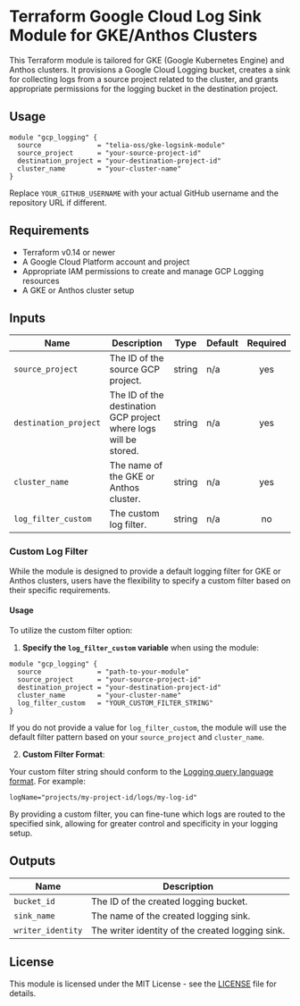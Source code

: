 # Terraform Google Cloud Log Sink Module for GKE/Anthos Clusters

This Terraform module is tailored for GKE (Google Kubernetes Engine) and Anthos clusters. It provisions a Google Cloud Logging bucket, creates a sink for collecting logs from a source project related to the cluster, and grants appropriate permissions for the logging bucket in the destination project.

## Usage

```hcl
module "gcp_logging" {
  source              = "telia-oss/gke-logsink-module"
  source_project      = "your-source-project-id"
  destination_project = "your-destination-project-id"
  cluster_name        = "your-cluster-name"
}
```

Replace `YOUR_GITHUB_USERNAME` with your actual GitHub username and the repository URL if different.

## Requirements

- Terraform v0.14 or newer
- A Google Cloud Platform account and project
- Appropriate IAM permissions to create and manage GCP Logging resources
- A GKE or Anthos cluster setup

## Inputs

| Name                | Description                          | Type   | Default | Required |
|---------------------|--------------------------------------|--------|---------|:--------:|
| `source_project`    | The ID of the source GCP project.    | string | n/a     | yes      |
| `destination_project` | The ID of the destination GCP project where logs will be stored. | string | n/a | yes |
| `cluster_name`      | The name of the GKE or Anthos cluster.  | string | n/a     | yes      |
| `log_filter_custom`      | The custom log filter.  | string | n/a    | no      |

### Custom Log Filter

While the module is designed to provide a default logging filter for GKE or Anthos clusters, users have the flexibility to specify a custom filter based on their specific requirements.

#### Usage

To utilize the custom filter option:

1. **Specify the `log_filter_custom` variable** when using the module:

```hcl
module "gcp_logging" {
  source              = "path-to-your-module"
  source_project      = "your-source-project-id"
  destination_project = "your-destination-project-id"
  cluster_name        = "your-cluster-name"
  log_filter_custom   = "YOUR_CUSTOM_FILTER_STRING"
}
```

If you do not provide a value for `log_filter_custom`, the module will use the default filter pattern based on your `source_project` and `cluster_name`.

2. **Custom Filter Format**:

Your custom filter string should conform to the [Logging query language format](https://cloud.google.com/logging/docs/view/advanced-queries). For example:

```
logName="projects/my-project-id/logs/my-log-id"
```

By providing a custom filter, you can fine-tune which logs are routed to the specified sink, allowing for greater control and specificity in your logging setup.
## Outputs

| Name               | Description                                               |
|--------------------|-----------------------------------------------------------|
| `bucket_id`        | The ID of the created logging bucket.                     |
| `sink_name`        | The name of the created logging sink.                     |
| `writer_identity`  | The writer identity of the created logging sink.          |

## License

This module is licensed under the MIT License - see the [LICENSE](LICENSE) file for details.